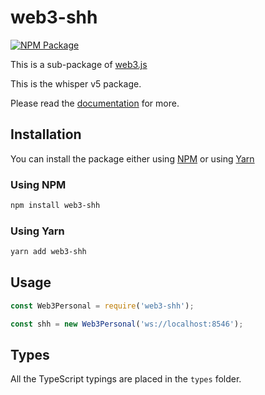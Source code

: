 # web3-shh

[![NPM Package][npm-image]][npm-url]

This is a sub-package of [web3.js][repo]

This is the whisper v5 package.

Please read the [documentation][docs] for more.

## Installation

You can install the package either using [NPM](https://www.npmjs.com/package/web3-shh) or using [Yarn](https://yarnpkg.com/package/web3-shh)

### Using NPM

```bash
npm install web3-shh
```

### Using Yarn

```bash
yarn add web3-shh
```

## Usage

```js
const Web3Personal = require('web3-shh');

const shh = new Web3Personal('ws://localhost:8546');
```

## Types

All the TypeScript typings are placed in the `types` folder.

[docs]: http://web3js.readthedocs.io/en/1.0/
[repo]: https://github.com/ethereum/web3.js
[npm-image]: https://img.shields.io/npm/v/web3-shh.svg
[npm-url]: https://npmjs.org/package/web3-shh
